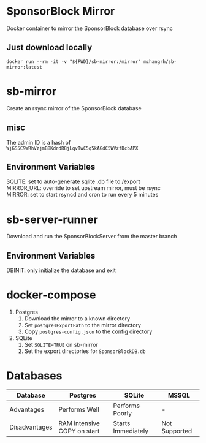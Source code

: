 # SponsorBlock Mirror

Docker container to mirror the SponsorBlock database over rsync
## Just download locally
`docker run --rm -it -v "${PWD}/sb-mirror:/mirror" mchangrh/sb-mirror:latest`

# sb-mirror
Create an rsync mirror of the SponsorBlock database

## misc
The admin ID is a hash of `WjGS5C9WRhVzjmB8KdrdR8jLqvTwC5q5kAGdC5WVzfDcbAPX`

## Environment Variables
SQLITE: set to auto-generate sqlite .db file to /export  
MIRROR_URL: override to set upstream mirror, must be rsync  
MIRROR: set to start rsyncd and cron to run every 5 minutes

# sb-server-runner
Download and run the SponsorBlockServer from the master branch

## Environment Variables
DBINIT: only initialize the database and exit

# docker-compose
1. Postgres
    1. Download the mirror to a known directory
    2. Set `postgresExportPath` to the mirror directory
    3. Copy `postgres-config.json` to the config directory
2. SQLite
    1. Set `SQLITE=TRUE` on sb-mirror
    2. Set the export directories for `SponsorBlockDB.db`

# Databases
| Database 	| Postgres 	| SQLite 	| MSSQL 	|
|---	|---	|---	|---	|
| Advantages 	| Performs Well 	| Performs Poorly 	| - 	|
| Disadvantages 	| RAM intensive COPY on start 	| Starts Immediately 	| Not Supported 	|